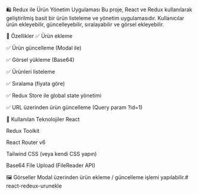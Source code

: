 🛍️ Redux ile Ürün Yönetim Uygulaması
Bu proje, React ve Redux kullanılarak geliştirilmiş basit bir ürün listeleme ve yönetim uygulamasıdır. Kullanıcılar ürün ekleyebilir, güncelleyebilir, sıralayabilir ve görsel ekleyebilir.

🚀 Özellikler
✅ Ürün ekleme

✅ Ürün güncelleme (Modal ile)

✅ Görsel yükleme (Base64)

✅ Ürünleri listeleme

✅ Sıralama (fiyata göre)

✅ Redux Store ile global state yönetimi

✅ URL üzerinden ürün güncelleme (Query param ?id=1)

🧱 Kullanılan Teknolojiler
React

Redux Toolkit

React Router v6

Tailwind CSS (veya kendi CSS yapın)

Base64 File Upload (FileReader API)

🖼️ Görseller
Modal üzerinden ürün ekleme / güncelleme işlemi yapılabilir.# react-redeux-urunekle
